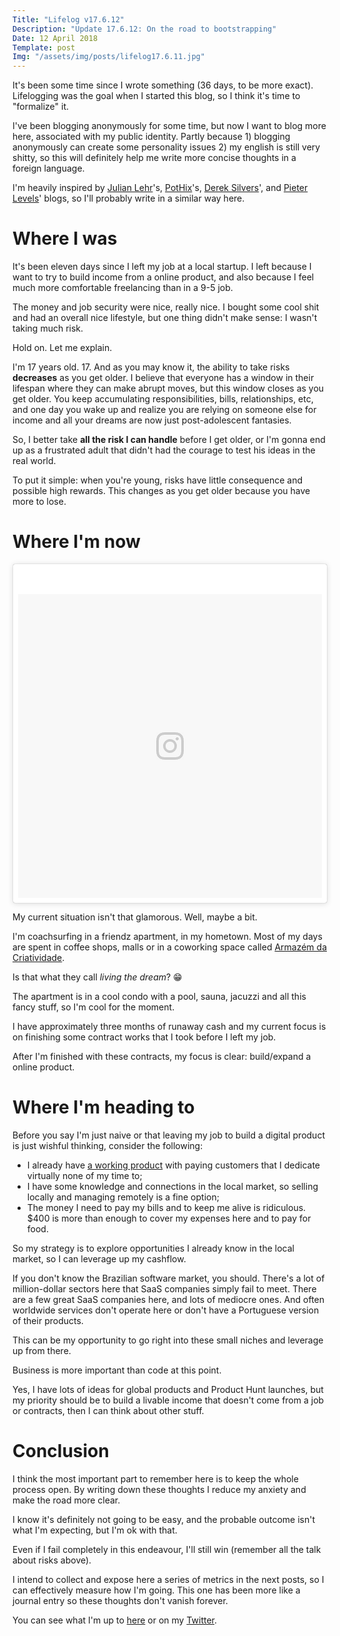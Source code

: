```yaml
---
Title: "Lifelog v17.6.12"
Description: "Update 17.6.12: On the road to bootstrapping"
Date: 12 April 2018
Template: post
Img: "/assets/img/posts/lifelog17.6.11.jpg"
---
```


It's been some time since I wrote something (36 days, to be more exact). Lifelogging was the goal when I started this blog, so I think it's time to "formalize" it.

I've been blogging anonymously for some time, but now I want to blog more here, associated with my public identity. Partly because 1) blogging anonymously can create some personality issues 2) my english is still very shitty, so this will definitely help me write more concise thoughts in a foreign language.

I'm heavily inspired by [Julian Lehr](http://julian.digital/)'s, [PotHix](https://pothix.com/)'s, [Derek Silvers](https://sivers.org/)', and [Pieter Levels](https://levels.io/)' blogs, so I'll probably write in a similar way here.

# Where I was
It's been eleven days since I left my job at a local startup. I left because I want to try to build income from a online product, and also because I feel much more comfortable freelancing than in a 9-5 job.

The money and job security were nice, really nice. I bought some cool shit and had an overall nice lifestyle, but one thing didn't make sense: I wasn't taking much risk.

Hold on. Let me explain.

I'm 17 years old. 17. And as you may know it, the ability to take risks **decreases** as you get older. I believe that everyone has a window in their lifespan where they can make abrupt moves, but this window closes as you get older. You keep accumulating responsibilities, bills, relationships, etc, and one day you wake up and realize you are relying on someone else for income and all your dreams are now just post-adolescent fantasies.

So, I better take **all the risk I can handle** before I get older, or I'm gonna end up as a frustrated adult that didn't had the courage to test his ideas in the real world.

To put it simple: when you're young, risks have little consequence and possible high rewards. This changes as you get older because you have more to lose.

# Where I'm now
<blockquote class="instagram-media" data-instgrm-captioned data-instgrm-permalink="https://www.instagram.com/p/BhG4lYcgQ6d/" data-instgrm-version="8" style=" background:#FFF; border:0; border-radius:3px; box-shadow:0 0 1px 0 rgba(0,0,0,0.5),0 1px 10px 0 rgba(0,0,0,0.15); margin: 1px; max-width:658px; padding:0; width:99.375%; width:-webkit-calc(100% - 2px); width:calc(100% - 2px);"><div style="padding:8px;"> <div style=" background:#F8F8F8; line-height:0; margin-top:40px; padding:50.0% 0; text-align:center; width:100%;"> <div style=" background:url(data:image/png;base64,iVBORw0KGgoAAAANSUhEUgAAACwAAAAsCAMAAAApWqozAAAABGdBTUEAALGPC/xhBQAAAAFzUkdCAK7OHOkAAAAMUExURczMzPf399fX1+bm5mzY9AMAAADiSURBVDjLvZXbEsMgCES5/P8/t9FuRVCRmU73JWlzosgSIIZURCjo/ad+EQJJB4Hv8BFt+IDpQoCx1wjOSBFhh2XssxEIYn3ulI/6MNReE07UIWJEv8UEOWDS88LY97kqyTliJKKtuYBbruAyVh5wOHiXmpi5we58Ek028czwyuQdLKPG1Bkb4NnM+VeAnfHqn1k4+GPT6uGQcvu2h2OVuIf/gWUFyy8OWEpdyZSa3aVCqpVoVvzZZ2VTnn2wU8qzVjDDetO90GSy9mVLqtgYSy231MxrY6I2gGqjrTY0L8fxCxfCBbhWrsYYAAAAAElFTkSuQmCC); display:block; height:44px; margin:0 auto -44px; position:relative; top:-22px; width:44px;"></div></div></div></blockquote> <script async defer src="//www.instagram.com/embed.js"></script>

My current situation isn't that glamorous. Well, maybe a bit.

I'm coachsurfing in a friendz apartment, in my hometown. Most of my days are spent in coffee shops, malls or in a coworking space called [Armazém da Criatividade](https://www.instagram.com/armazemdacriatividade/).

Is that what they call *living the dream*? 😁

The apartment is in a cool condo with a pool, sauna, jacuzzi and all this fancy stuff, so I'm cool for the moment.

I have approximately three months of runaway cash and my current focus is on finishing some contract works that I took before I left my job.

After I'm finished with these contracts, my focus is clear: build/expand a online product.

# Where I'm heading to
Before you say I'm just naive or that leaving my job to build a digital product is just wishful thinking, consider the following:

- I already have [a working product](https://appointclinic.com) with paying customers that I dedicate virtually none of my time to;
- I have some knowledge and connections in the local market, so selling locally and managing remotely is a fine option;
- The money I need to pay my bills and to keep me alive is ridiculous. $400 is more than enough to cover my expenses here and to pay for food.

So my strategy is to explore opportunities I already know in the local market, so I can leverage up my cashflow.

If you don't know the Brazilian software market, you should. There's a lot of million-dollar sectors here that SaaS companies simply fail to meet. There are a few great SaaS companies here, and lots of mediocre ones. And often worldwide services don't operate here or don't have a Portuguese version of their products.

This can be my opportunity to go right into these small niches and leverage up from there.

Business is more important than code at this point.

Yes, I have lots of ideas for global products and Product Hunt launches, but my priority should be to build a livable income that doesn't come from a job or contracts, then I can think about other stuff.

# Conclusion
I think the most important part to remember here is to keep the whole process open. By writing down these thoughts I reduce my anxiety and make the road more clear.

I know it's definitely not going to be easy, and the probable outcome isn't what I'm expecting, but I'm ok with that.

Even if I fail completely in this endeavour, I'll still win (remember all the talk about risks above).

I intend to collect and expose here a series of metrics in the next posts, so I can effectively measure how I'm going. This one has been more like a journal entry so these thoughts don't vanish forever.

You can see what I'm up to [here](https://lenilson.me/now) or on my [Twitter](https://twitter.com/lenilsonjr_).